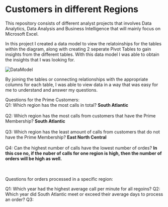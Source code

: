 # Customers in different Regions
This repository consists of different analyst projects that involves Data Analytics, Data Analysis and Business Intelligence that will mainly focus on Microsoft Excel.

In this project I created a data model to view the relatoinships for the tables within the diagram, along with creating 2 seperate Pivot Tables to gain insights from the different tables. With this data model I was able to obtain the insights that I was looking for.

![DataModel](https://user-images.githubusercontent.com/72324462/236376299-c212bed8-7760-45f9-8a16-c8da2ec9a066.png)

By joining the tables or connecting relationships with the appropriate columns for each table, I was able to view data in a way that was easy for me to understand and answer my questions. 

Questions for the Prime Customers:<br>
Q1: Which region has the most calls in total? **South Atlantic**<br><br>
Q2: Which region has the most calls from customers that have the Prime Membership? **South Atlantic**<br><br>
Q3: Which region has the least amount of calls from customers that do not have the Prime Membership? **East North Central**<br><br> 
Q4: Can the highest number of calls have the lowest number of ordes? **In this cse no, if the nuber of calls for one region is high, then the number of orders will be high as well.** <br><br><br>

Questions for orders processed in a specific region:<br>

Q1: Which year had the highest average call per minute for all regoins?
Q2: Which year did South Atlantic meet or exceed their average days to process an order?
Q3: 


